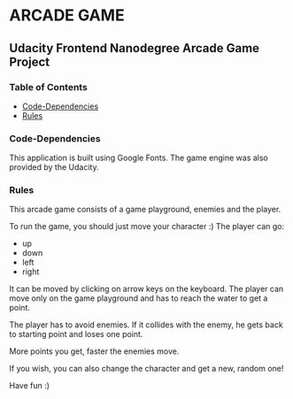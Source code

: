 # ARCADE GAME

## Udacity Frontend Nanodegree Arcade Game Project

### Table of Contents

* [Code-Dependencies](#Code-Dependencies)
* [Rules](#rules)

### Code-Dependencies

This application is built using Google Fonts. The game engine was also provided by the Udacity.

### Rules

This arcade game consists of a game playground, enemies and the player. 

To run the game, you should just move your character :) The player can go:
* up
* down
* left
* right 

It can be moved by clicking on arrow keys on the keyboard. The player can move only on the game playground and has to reach the water to get a point. 

The player has to avoid enemies. If it collides with the enemy, he gets back to starting point and loses one point.

More points you get, faster the enemies move.

If you wish, you can also change the character and get a new, random one!

Have fun :)
